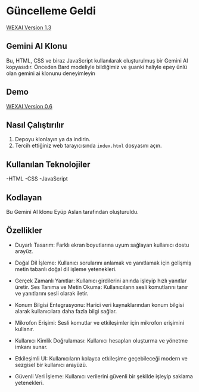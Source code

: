 # Güncelleme Geldi
[WEXAI Version 1.3](https://wexbie.pythonanywhere.com/)

## Gemini AI Klonu

Bu, HTML, CSS ve biraz JavaScript kullanılarak oluşturulmuş bir Gemini AI kopyasıdır. Önceden Bard modeliyle bildiğimiz ve şuanki haliyle epey ünlü olan gemini ai klonunu deneyimleyin

## Demo
[WEXAI Version 0.6](wex-ai-1.vercel.app)

## Nasıl Çalıştırılır

1. Depoyu klonlayın ya da indirin.
2. Tercih ettiğiniz web tarayıcısında ``` index.html ``` dosyasını açın.


## Kullanılan Teknolojiler

-HTML
-CSS
-JavaScript


## Kodlayan

Bu Gemini AI klonu Eyüp Aslan tarafından oluşturuldu.


## Özellikler

- Duyarlı Tasarım: Farklı ekran boyutlarına uyum sağlayan kullanıcı dostu arayüz.

- Doğal Dil İşleme: Kullanıcı sorularını anlamak ve yanıtlamak için gelişmiş metin tabanlı doğal dil işleme yetenekleri.

- Gerçek Zamanlı Yanıtlar: Kullanıcı girdilerini anında işleyip hızlı yanıtlar üretir.
Ses Tanıma ve Metin Okuma: Kullanıcıların sesli komutlarını tanır ve yanıtlarını sesli olarak iletir.

- Konum Bilgisi Entegrasyonu: Harici veri kaynaklarından konum bilgisi alarak kullanıcılara daha fazla bilgi sağlar.

- Mikrofon Erişimi: Sesli komutlar ve etkileşimler için mikrofon erişimini kullanır.

- Kullanıcı Kimlik Doğrulaması: Kullanıcı hesapları oluşturma ve yönetme imkanı sunar.

- Etkileşimli UI: Kullanıcıların kolayca etkileşime geçebileceği modern ve sezgisel bir kullanıcı arayüzü.

- Güvenli Veri İşleme: Kullanıcı verilerini güvenli bir şekilde işleyip saklama yetenekleri.
